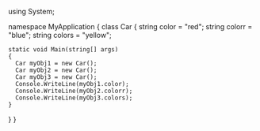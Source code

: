 using System;

namespace MyApplication
{
  class Car
  {
    string color = "red";
    string colorr = "blue";
    string colors = "yellow";

    static void Main(string[] args)
    {
      Car myObj1 = new Car();
      Car myObj2 = new Car();
      Car myObj3 = new Car();
      Console.WriteLine(myObj1.color);
      Console.WriteLine(myObj2.colorr);
      Console.WriteLine(myObj3.colors);
    }
  }
}


